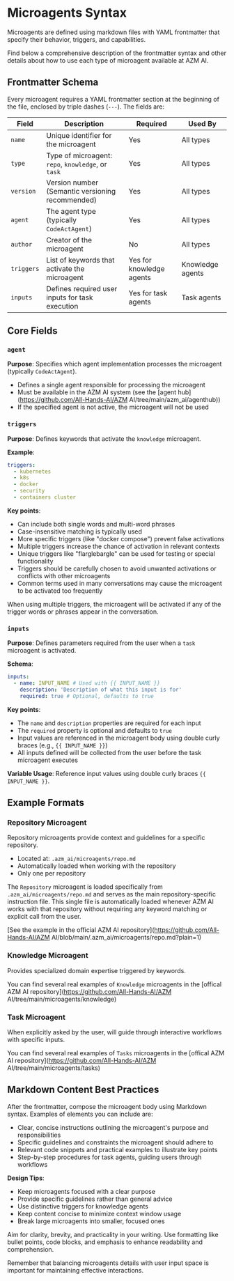 # Microagents Syntax

Microagents are defined using markdown files with YAML frontmatter that specify their behavior, triggers, and capabilities.

Find below a comprehensive description of the frontmatter syntax and other details about how to use each type of microagent available at AZM AI.

## Frontmatter Schema

Every microagent requires a YAML frontmatter section at the beginning of the file, enclosed by triple dashes (`---`). The fields are:

| Field      | Description                                        | Required                 | Used By          |
| ---------- | -------------------------------------------------- | ------------------------ | ---------------- |
| `name`     | Unique identifier for the microagent               | Yes                      | All types        |
| `type`     | Type of microagent: `repo`, `knowledge`, or `task` | Yes                      | All types        |
| `version`  | Version number (Semantic versioning recommended)   | Yes                      | All types        |
| `agent`    | The agent type (typically `CodeActAgent`)          | Yes                      | All types        |
| `author`   | Creator of the microagent                          | No                       | All types        |
| `triggers` | List of keywords that activate the microagent      | Yes for knowledge agents | Knowledge agents |
| `inputs`   | Defines required user inputs for task execution    | Yes for task agents      | Task agents      |

## Core Fields

### `agent`

**Purpose**: Specifies which agent implementation processes the microagent (typically `CodeActAgent`).

- Defines a single agent responsible for processing the microagent
- Must be available in the AZM AI system (see the [agent hub](https://github.com/All-Hands-AI/AZM AI/tree/main/azm_ai/agenthub))
- If the specified agent is not active, the microagent will not be used

### `triggers`

**Purpose**: Defines keywords that activate the `knowledge` microagent.

**Example**:

```yaml
triggers:
  - kubernetes
  - k8s
  - docker
  - security
  - containers cluster
```

**Key points**:

- Can include both single words and multi-word phrases
- Case-insensitive matching is typically used
- More specific triggers (like "docker compose") prevent false activations
- Multiple triggers increase the chance of activation in relevant contexts
- Unique triggers like "flarglebargle" can be used for testing or special functionality
- Triggers should be carefully chosen to avoid unwanted activations or conflicts with other microagents
- Common terms used in many conversations may cause the microagent to be activated too frequently

When using multiple triggers, the microagent will be activated if any of the trigger words or phrases appear in the
conversation.

### `inputs`

**Purpose**: Defines parameters required from the user when a `task` microagent is activated.

**Schema**:

```yaml
inputs:
  - name: INPUT_NAME # Used with {{ INPUT_NAME }}
    description: 'Description of what this input is for'
    required: true # Optional, defaults to true
```

**Key points**:

- The `name` and `description` properties are required for each input
- The `required` property is optional and defaults to `true`
- Input values are referenced in the microagent body using double curly braces (e.g., `{{ INPUT_NAME }}`)
- All inputs defined will be collected from the user before the task microagent executes

**Variable Usage**: Reference input values using double curly braces `{{ INPUT_NAME }}`.

## Example Formats

### Repository Microagent

Repository microagents provide context and guidelines for a specific repository.

- Located at: `.azm_ai/microagents/repo.md`
- Automatically loaded when working with the repository
- Only one per repository

The `Repository` microagent is loaded specifically from `.azm_ai/microagents/repo.md` and serves as the main
repository-specific instruction file. This single file is automatically loaded whenever AZM AI works with that repository
without requiring any keyword matching or explicit call from the user.

[See the example in the official AZM AI repository](https://github.com/All-Hands-AI/AZM AI/blob/main/.azm_ai/microagents/repo.md?plain=1)

### Knowledge Microagent

Provides specialized domain expertise triggered by keywords.

You can find several real examples of `Knowledge` microagents in the [offical AZM AI repository](https://github.com/All-Hands-AI/AZM AI/tree/main/microagents/knowledge)

### Task Microagent

When explicitly asked by the user, will guide through interactive workflows with specific inputs.

You can find several real examples of `Tasks` microagents in the [offical AZM AI repository](https://github.com/All-Hands-AI/AZM AI/tree/main/microagents/tasks)

## Markdown Content Best Practices

After the frontmatter, compose the microagent body using Markdown syntax. Examples of elements you can include are:

- Clear, concise instructions outlining the microagent's purpose and responsibilities
- Specific guidelines and constraints the microagent should adhere to
- Relevant code snippets and practical examples to illustrate key points
- Step-by-step procedures for task agents, guiding users through workflows

**Design Tips**:

- Keep microagents focused with a clear purpose
- Provide specific guidelines rather than general advice
- Use distinctive triggers for knowledge agents
- Keep content concise to minimize context window usage
- Break large microagents into smaller, focused ones

Aim for clarity, brevity, and practicality in your writing. Use formatting like bullet points, code blocks, and emphasis to enhance readability and comprehension.

Remember that balancing microagents details with user input space is important for maintaining effective interactions.
